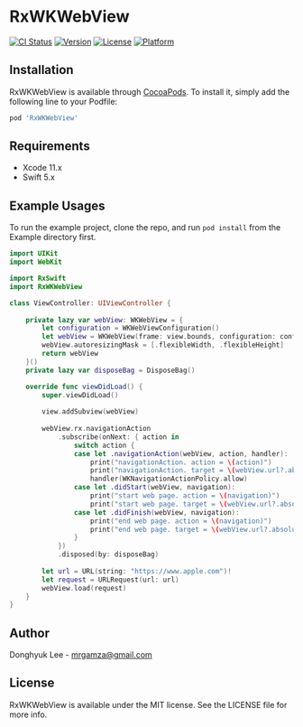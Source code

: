 # RxWKWebView

[![CI Status](https://img.shields.io/travis/outofcoding/RxWKWebView.svg?style=flat)](https://travis-ci.org/outofcoding/RxWKWebView)
[![Version](https://img.shields.io/cocoapods/v/RxWKWebView.svg?style=flat)](https://cocoapods.org/pods/RxWKWebView)
[![License](https://img.shields.io/cocoapods/l/RxWKWebView.svg?style=flat)](https://cocoapods.org/pods/RxWKWebView)
[![Platform](https://img.shields.io/cocoapods/p/RxWKWebView.svg?style=flat)](https://cocoapods.org/pods/RxWKWebView)

## Installation

RxWKWebView is available through [CocoaPods](https://cocoapods.org). To install
it, simply add the following line to your Podfile:

```ruby
pod 'RxWKWebView'
```

## Requirements
- Xcode 11.x
- Swift 5.x

## Example Usages

To run the example project, clone the repo, and run `pod install` from the Example directory first.

```swift
import UIKit
import WebKit

import RxSwift
import RxWKWebView

class ViewController: UIViewController {
    
    private lazy var webView: WKWebView = {
        let configuration = WKWebViewConfiguration()
        let webView = WKWebView(frame: view.bounds, configuration: configuration)
        webView.autoresizingMask = [.flexibleWidth, .flexibleHeight]
        return webView
    }()
    private lazy var disposeBag = DisposeBag()

    override func viewDidLoad() {
        super.viewDidLoad()
        
        view.addSubview(webView)
        
        webView.rx.navigationAction
            .subscribe(onNext: { action in
                switch action {
                case let .navigationAction(webView, action, handler):
                    print("navigationAction. action = \(action)")
                    print("navigationAction. target = \(webView.url?.absoluteString ?? "<nil>")")
                    handler(WKNavigationActionPolicy.allow)
                case let .didStart(webView, navigation):
                    print("start web page. action = \(navigation)")
                    print("start web page. target = \(webView.url?.absoluteString ?? "<nil>")")
                case let .didFinish(webView, navigation):
                    print("end web page. action = \(navigation)")
                    print("end web page. target = \(webView.url?.absoluteString ?? "<nil>")")
                }
            })
            .disposed(by: disposeBag)
            
        let url = URL(string: "https://www.apple.com")!
        let request = URLRequest(url: url)
        webView.load(request)
    }
}
```

## Author

Donghyuk Lee - mrgamza@gmail.com

## License

RxWKWebView is available under the MIT license. See the LICENSE file for more info.
